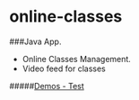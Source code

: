 online-classes
==============

###Java App. 

- Online Classes Management.
- Video feed for classes



#####[Demos - Test](https://github.com/rdok/online-classes/tree/master/deploy "demo tests")
